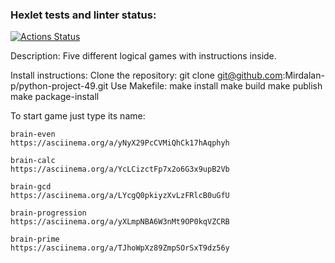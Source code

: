 ### Hexlet tests and linter status:
[![Actions Status](https://github.com/Mirdalan-p/python-project-49/workflows/hexlet-check/badge.svg)](https://github.com/Mirdalan-p/python-project-49/actions)

Description:
Five different logical games with instructions inside.

Install instructions:
  Clone the repository:
    git clone git@github.com:Mirdalan-p/python-project-49.git
  Use Makefile:
    make install
    make build
    make publish
    make package-install

To start game just type its name:

    brain-even 
    https://asciinema.org/a/yNyX29PcCVMiQhCk17hAqphyh

    brain-calc
    https://asciinema.org/a/YcLCizctFp7x2o6G3x9upB2Vb

    brain-gcd
    https://asciinema.org/a/LYcgQ0pkiyzXvLzFRlcB0uGfU

    brain-progression
    https://asciinema.org/a/yXLmpNBA6W3nMt9OP0kqVZCRB

    brain-prime
    https://asciinema.org/a/TJhoWpXz89ZmpSOrSxT9dz56y
    
